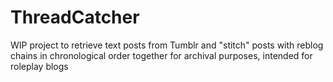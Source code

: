 # ThreadCatcher

WIP project to retrieve text posts from Tumblr and "stitch" posts with reblog chains in chronological order together for archival purposes, intended for roleplay blogs
